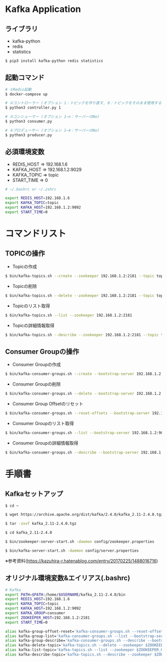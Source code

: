 # Kafka Application

## ライブラリ
- kafka-python
- redis
- statistics

```bash
$ pip3 install kafka-python redis statistics
```

## 起動コマンド

```bash
# ①Redis起動
$ docker-compose up

# ②コントローラー (オプション 1：トピックを作り直す, 0：トピックをそのまま使用する)
$ python3 controller.py 1

# ③コンシューマー (オプション 1~n：サーバーのNo)
$ python3 consumer.py

# ④プロデューサー (オプション 1~4：サーバーのNo)
$ python3 producer.py

```


## 必須環境変数

- REDIS_HOST => 192.168.1.6
- KAFKA_HOST => 192.168.1.2:9029
- KAFKA_TOPIC => topic
- START_TIME => 0

```bash
# ~/.bashrc or ~/.zshrc

export REDIS_HOST=192.168.1.6
export KAFKA_TOPIC=topic
export KAFKA_HOST=192.168.1.2:9092
export START_TIME=0
```

# コマンドリスト

## TOPICの操作

- Topicの作成

```bash
$ bin/kafka-topics.sh --create --zookeeper 192.168.1.2:2181 --topic topic
```

- Topicの削除

```bash
$ bin/kafka-topics.sh --delete --zookeeper 192.168.1.2:2181 --topic topic
```

- Topicのリスト取得

```bash
$ bin/kafka-topics.sh --list --zookeeper 192.168.1.2:2181
```

- Topicの詳細情報取得

```bash
$ bin/kafka-topics.sh --describe --zookeeper 192.168.1.2:2181 --topic topic
```

## Consumer Groupの操作

- Consumer Groupの作成

```bash
$ bin/kafka-consumer-groups.sh --create --bootstrap-server 192.168.1.2:9092 --group consumer
```

- Consumer Groupの削除

```bash
$ bin/kafka-consumer-groups.sh --delete --bootstrap-server 192.168.1.2:9092 --group consumer
```

- Consumer Group Offsetのリセット

```bash
$ bin/kafka-consumer-groups.sh --reset-offsets --bootstrap-server 192.168.1.2:9092 --group consumer  --to-earliest --all-topics --execute
```

- Consumer Groupのリスト取得

```bash
$ bin/kafka-consumer-groups.sh --list --bootstrap-server 192.168.1.2:9092
```

- Consumer Groupの詳細情報取得

```bash
$ bin/kafka-consumer-groups.sh --describe --bootstrap-server 192.168.1.2:9092 --group consumer
```

# 手順書

## Kafkaセットアップ

```bash
$ cd ~

$ wget https://archive.apache.org/dist/kafka/2.4.0/kafka_2.11-2.4.0.tgz

$ tar -zxvf kafka_2.11-2.4.0.tgz

$ cd kafka_2.11-2.4.0

$ bin/zookeeper-server-start.sh -daemon config/zookeeper.properties

$ bin/kafka-server-start.sh -daemon config/server.properties
```

※参考資料(https://kazuhira-r.hatenablog.com/entry/20170225/1488016716)

## オリジナル環境変数&エイリアス(.bashrc)

```bash
# Kafka
export PATH=$PATH:/home/$USERNAME/kafka_2.11-2.4.0/bin
export REDIS_HOST=192.168.1.6
export KAFKA_TOPIC=topic
export KAFKA_HOST=192.168.1.2:9092
export KAFKA_GROUP=consumer
export ZOOKEEPER_HOST=192.168.1.2:2181
export START_TIME=0

alias kafka-group-offset-reset='kafka-consumer-groups.sh --reset-offsets --bootstrap-server $KAFKA_HOST --group $KAFKA_GROUP --to-earliest --all-topics --execute'
alias kafka-group-list='kafka-consumer-groups.sh --list --bootstrap-server $KAFKA_HOST'
alias kafka-group-describe='kafka-consumer-groups.sh --describe --bootstrap-server $KAFKA_HOST --group $KAFKA_GROUP'
alias kafka-delete-topic='kafka-topics.sh --delete --zookeeper $ZOOKEEPER_HOST --topic $KAFKA_TOPIC'
alias kafka-list-topic='kafka-topics.sh --list --zookeeper $ZOOKEEPER_HOST'
alias kafka-describe-topic='kafka-topics.sh --describe --zookeeper $ZOOKEEPER_HOST --topic $KAFKA_TOPIC'

```